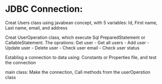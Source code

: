 # JDBC Connection:

Creat Users class using javabean concept, with 5 variables: Id, First name, Last name, email, and address

Creat UserOperation class, which execute Sql PreparedStatement or CallableStatement. The oprations:
Get user - Get all users - Add user - Update user - Delete user - Check user email - Check user status

Establisg a connection to data using:
Constants or Properties file, and test the connection

main class:
Make the connection, Call methods from the userOperstion class
